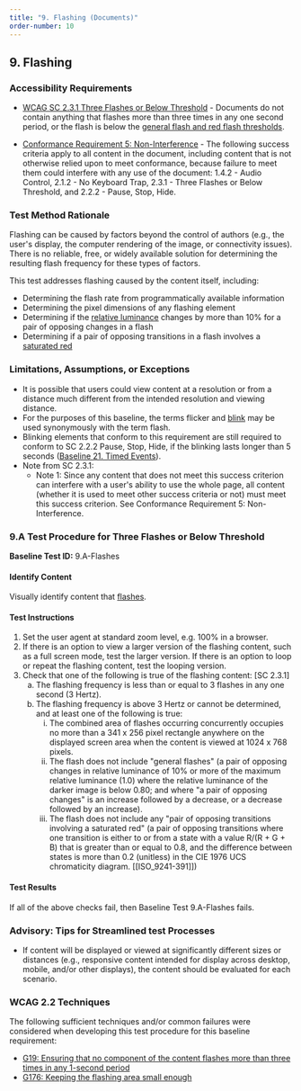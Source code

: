 ```yaml
---
title: "9. Flashing (Documents)"  
order-number: 10
---
```


## 9. Flashing

### Accessibility Requirements

-   [WCAG SC 2.3.1 Three Flashes or Below Threshold](https://www.w3.org/WAI/WCAG22/Understanding/three-flashes-or-below-threshold) - Documents do not contain anything that flashes more than three times in any one second period, or the flash is below the [general flash and red flash thresholds](https://www.w3.org/TR/WCAG22/#dfn-general-flash-and-red-flash-thresholds).

-   [Conformance Requirement 5: Non-Interference](https://www.w3.org/WAI/WCAG22/Understanding/conformance#conf-req5) - The following success criteria apply to all content in the document, including content that is not otherwise relied upon to meet conformance, because failure to meet them could interfere with any use of the document: 1.4.2 - Audio Control, 2.1.2 - No Keyboard Trap, 2.3.1 - Three Flashes or Below Threshold, and 2.2.2 - Pause, Stop, Hide.

### Test Method Rationale

Flashing can be caused by factors beyond the control of authors (e.g., the user's display, the computer rendering of the image, or connectivity issues). There is no reliable, free, or widely available solution for determining the resulting flash frequency for these types of factors.

This test addresses flashing caused by the content itself, including:

-   Determining the flash rate from programmatically available information
-   Determining the pixel dimensions of any flashing element
-   Determining if the [relative luminance](https://www.w3.org/TR/WCAG22/#dfn-relative-luminance) changes by more than 10% for a pair of opposing changes in a flash
-   Determining if a pair of opposing transitions in a flash involves a [saturated red](http://www.w3.org/TR/2008/REC-WCAG20-20081211/#general-thresholddef)

### Limitations, Assumptions, or Exceptions

-   It is possible that users could view content at a resolution or from a distance much different from the intended resolution and viewing distance.
-   For the purposes of this baseline, the terms flicker and [blink](https://www.w3.org/TR/WCAG22/#dfn-blinking) may be used synonymously with the term flash.
-   Blinking elements that conform to this requirement are still required to conform to SC 2.2.2 Pause, Stop, Hide, if the blinking lasts longer than 5 seconds ([Baseline 21. Timed Events](#timed-events)).
-   Note from SC 2.3.1:
    -   Note 1: Since any content that does not meet this success criterion can interfere with a user's ability to use the whole page, all content (whether it is used to meet other success criteria or not) must meet this success criterion. See Conformance Requirement 5: Non-Interference.

### 9.A Test Procedure for Three Flashes or Below Threshold

**Baseline Test ID:** 9.A-Flashes

#### Identify Content

<p id="d9aIC">Visually identify content that <a href="https://www.w3.org/TR/WCAG22/#dfn-flashes" target="_blank" rel="noopener">flashes</a>.</p>

#### Test Instructions

<ol id="d9aTI">
    <li id="d9aTI-1">Set the user agent at standard zoom level, e.g. 100% in a browser.</li>
    <li id="d9aTI-2">If there is an option to view a larger version of the flashing content, such as a full screen mode, test the larger version. If there is an option to loop or repeat the flashing content, test the looping version.</li>
    <li id="d9aTI-3">Check that one of the following is true of the flashing content: [SC 2.3.1]
        <ol type="a">
            <li id="d9aTI-3a">The flashing frequency is less than or equal to 3 flashes in any one second (3 Hertz).</li>
            <li id="d9aTI-3b">The flashing frequency is above 3 Hertz or cannot be determined, and at least one of the following is true: 
                <ol type="i">
                    <li id="d9aTI-3bi">The combined area of flashes occurring concurrently occupies no more than a 341 x 256 pixel rectangle anywhere on the displayed screen area when the content is viewed at 1024 x 768 pixels.</li>
                    <li id="d9aTI-3bii">The flash does not include "general flashes" (a pair of opposing changes in relative luminance of 10% or more of the maximum relative luminance (1.0) where the relative luminance of the darker image is below 0.80; and where "a pair of opposing changes" is an increase followed by a decrease, or a decrease followed by an increase).</li>
                    <li id="d9aTI-3biii">The flash does not include any "pair of opposing transitions involving a saturated red" (a pair of opposing transitions where one transition is either to or from a state with a value R/(R + G + B) that is greater than or equal to 0.8, and the difference between states is more than 0.2 (unitless) in the CIE 1976 UCS chromaticity diagram. [[ISO_9241-391]])</li>
                </ol>
            </li>
        </ol>
    </li>
</ol>



#### Test Results

<p id="d9aTR">If all of the above checks fail, then Baseline Test 9.A-Flashes fails.</p>

### Advisory: Tips for Streamlined test Processes

-   If content will be displayed or viewed at significantly different sizes or distances (e.g., responsive content intended for display across desktop, mobile, and/or other displays), the content should be evaluated for each scenario.

### WCAG 2.2 Techniques

The following sufficient techniques and/or common failures were considered when developing this test procedure for this baseline requirement:

-   [G19: Ensuring that no component of the content flashes more than three times in any 1-second period](https://www.w3.org/WAI/WCAG22/Techniques/general/G19)
-   [G176: Keeping the flashing area small enough](https://www.w3.org/WAI/WCAG22/Techniques/general/G176)
